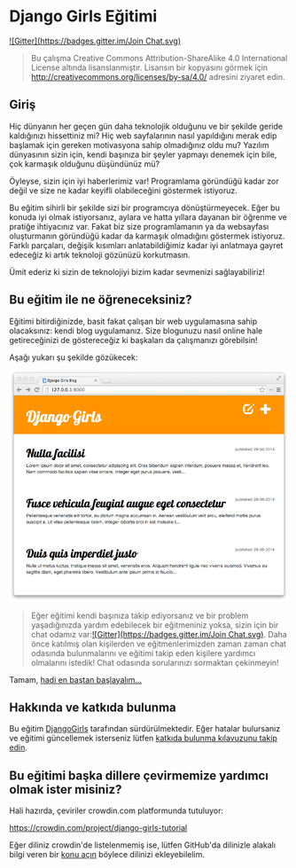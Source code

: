 # Django Girls Eğitimi

[!\[Gitter\](https://badges.gitter.im/Join Chat.svg)][1]

 [1]: https://gitter.im/DjangoGirls/tutorial?utm_source=badge&utm_medium=badge&utm_campaign=pr-badge&utm_content=badge

> Bu çalışma Creative Commons Attribution-ShareAlike 4.0 International License altında lisanslanmıştır. Lisansın bir kopyasını görmek için http://creativecommons.org/licenses/by-sa/4.0/ adresini ziyaret edin.

## Giriş

Hiç dünyanın her geçen gün daha teknolojik olduğunu ve bir şekilde geride kaldığınızı hissettiniz mi? Hiç web sayfalarının nasıl yapıldığını merak edip başlamak için gereken motivasyona sahip olmadığınız oldu mu? Yazılım dünyasının sizin için, kendi başınıza bir şeyler yapmayı denemek için bile, çok karmaşık olduğunu düşündünüz mü?

Öyleyse, sizin için iyi haberlerimiz var! Programlama göründüğü kadar zor değil ve size ne kadar keyifli olabileceğini göstermek istiyoruz.

Bu eğitim sihirli bir şekilde sizi bir programcıya dönüştürmeyecek. Eğer bu konuda iyi olmak istiyorsanız, aylara ve hatta yıllara dayanan bir öğrenme ve pratiğe ihtiyacınız var. Fakat biz size programlamanın ya da websayfası oluşturmanın göründüğü kadar da karmaşık olmadığını göstermek istiyoruz. Farklı parçaları, değişik kısımları anlatabildiğimiz kadar iyi anlatmaya gayret edeceğiz ki artık teknoloji gözünüzü korkutmasın.

Ümit ederiz ki sizin de teknolojiyi bizim kadar sevmenizi sağlayabiliriz!

## Bu eğitim ile ne öğreneceksiniz?

Eğitimi bitirdiğinizde, basit fakat çalışan bir web uygulamasına sahip olacaksınız: kendi blog uygulamanız. Size blogunuzu nasıl online hale getireceğinizi de göstereceğiz ki başkaları da çalışmanızı görebilsin!

Aşağı yukarı şu şekilde gözükecek:

![Şekil 0.1][2]

 [2]: images/application.png

> Eğer eğitimi kendi başınıza takip ediyorsanız ve bir problem yaşadığınızda yardım edebilecek bir eğitmeniniz yoksa, sizin için bir chat odamız var:[!\[Gitter\](https://badges.gitter.im/Join Chat.svg)][1]. Daha önce katılmış olan kişilerden ve eğitmenlerimizden zaman zaman chat odasında bulunmalarını ve eğitimi takip eden kişilere yardımcı olmalarını istedik! Chat odasında sorularınızı sormaktan çekinmeyin!

Tamam, [hadi en baştan başlayalım...][3]

 [3]: ./how_the_internet_works/README.md

## Hakkında ve katkıda bulunma

Bu eğitim [DjangoGirls][4] tarafından sürdürülmektedir. Eğer hatalar bulursanız ve eğitimi güncellemek isterseniz lütfen [katkıda bulunma kılavuzunu takip edin][5].

 [4]: http://djangogirls.org/
 [5]: https://github.com/DjangoGirls/tutorial/blob/master/README.md

## Bu eğitimi başka dillere çevirmemize yardımcı olmak ister misiniz?

Hali hazırda, çeviriler crowdin.com platformunda tutuluyor:

https://crowdin.com/project/django-girls-tutorial

Eğer diliniz crowdin'de listelenmemiş ise, lütfen GitHub'da dilinizle alakalı bilgi veren bir [konu açın][6] böylece dilinizi ekleyebilelim.

 [6]: https://github.com/DjangoGirls/tutorial/issues/new